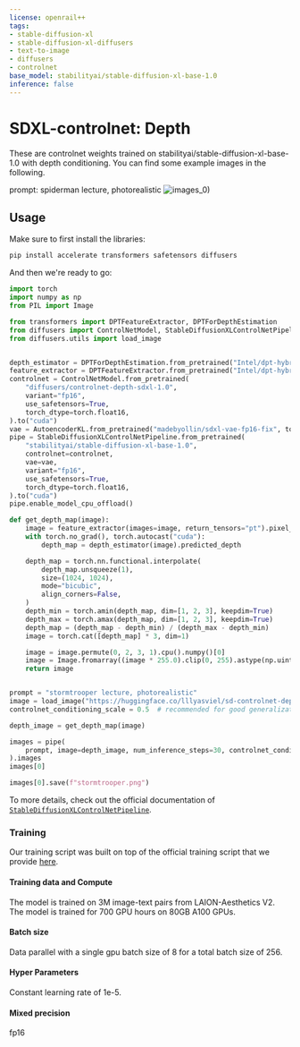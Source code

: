 ```yaml
---
license: openrail++
tags:
- stable-diffusion-xl
- stable-diffusion-xl-diffusers
- text-to-image
- diffusers
- controlnet
base_model: stabilityai/stable-diffusion-xl-base-1.0
inference: false
---
```

    
# SDXL-controlnet: Depth

These are controlnet weights trained on stabilityai/stable-diffusion-xl-base-1.0 with depth conditioning. You can find some example images in the following. 

prompt: spiderman lecture, photorealistic
![images_0)](./spiderman.png)

## Usage

Make sure to first install the libraries:

```bash
pip install accelerate transformers safetensors diffusers
```

And then we're ready to go:

```python
import torch
import numpy as np
from PIL import Image

from transformers import DPTFeatureExtractor, DPTForDepthEstimation
from diffusers import ControlNetModel, StableDiffusionXLControlNetPipeline, AutoencoderKL
from diffusers.utils import load_image


depth_estimator = DPTForDepthEstimation.from_pretrained("Intel/dpt-hybrid-midas").to("cuda")
feature_extractor = DPTFeatureExtractor.from_pretrained("Intel/dpt-hybrid-midas")
controlnet = ControlNetModel.from_pretrained(
    "diffusers/controlnet-depth-sdxl-1.0",
    variant="fp16",
    use_safetensors=True,
    torch_dtype=torch.float16,
).to("cuda")
vae = AutoencoderKL.from_pretrained("madebyollin/sdxl-vae-fp16-fix", torch_dtype=torch.float16).to("cuda")
pipe = StableDiffusionXLControlNetPipeline.from_pretrained(
    "stabilityai/stable-diffusion-xl-base-1.0",
    controlnet=controlnet,
    vae=vae,
    variant="fp16",
    use_safetensors=True,
    torch_dtype=torch.float16,
).to("cuda")
pipe.enable_model_cpu_offload()

def get_depth_map(image):
    image = feature_extractor(images=image, return_tensors="pt").pixel_values.to("cuda")
    with torch.no_grad(), torch.autocast("cuda"):
        depth_map = depth_estimator(image).predicted_depth

    depth_map = torch.nn.functional.interpolate(
        depth_map.unsqueeze(1),
        size=(1024, 1024),
        mode="bicubic",
        align_corners=False,
    )
    depth_min = torch.amin(depth_map, dim=[1, 2, 3], keepdim=True)
    depth_max = torch.amax(depth_map, dim=[1, 2, 3], keepdim=True)
    depth_map = (depth_map - depth_min) / (depth_max - depth_min)
    image = torch.cat([depth_map] * 3, dim=1)

    image = image.permute(0, 2, 3, 1).cpu().numpy()[0]
    image = Image.fromarray((image * 255.0).clip(0, 255).astype(np.uint8))
    return image


prompt = "stormtrooper lecture, photorealistic"
image = load_image("https://huggingface.co/lllyasviel/sd-controlnet-depth/resolve/main/images/stormtrooper.png")
controlnet_conditioning_scale = 0.5  # recommended for good generalization

depth_image = get_depth_map(image)

images = pipe(
    prompt, image=depth_image, num_inference_steps=30, controlnet_conditioning_scale=controlnet_conditioning_scale,
).images
images[0]

images[0].save(f"stormtrooper.png")
```

To more details, check out the official documentation of [`StableDiffusionXLControlNetPipeline`](https://huggingface.co/docs/diffusers/main/en/api/pipelines/controlnet_sdxl).

### Training

Our training script was built on top of the official training script that we provide [here](https://github.com/huggingface/diffusers/blob/main/examples/controlnet/README_sdxl.md). 

#### Training data and Compute
The model is trained on 3M image-text pairs from LAION-Aesthetics V2. The model is trained for 700 GPU hours on 80GB A100 GPUs.

#### Batch size
Data parallel with a single gpu batch size of 8 for a total batch size of 256.

#### Hyper Parameters
Constant learning rate of 1e-5.

#### Mixed precision
fp16